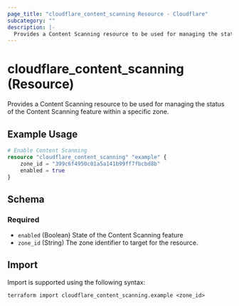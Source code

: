 ```yaml
---
page_title: "cloudflare_content_scanning Resource - Cloudflare"
subcategory: ""
description: |-
  Provides a Content Scanning resource to be used for managing the status of the Content Scanning feature within a specific zone.
---
```


# cloudflare_content_scanning (Resource)

Provides a Content Scanning resource to be used for managing the status of the Content Scanning feature within a specific zone.

## Example Usage

```terraform
# Enable Content Scanning
resource "cloudflare_content_scanning" "example" {
    zone_id = "399c6f4950c01a5a141b99ff7fbcbd8b"
    enabled = true
}
```
<!-- schema generated by tfplugindocs -->
## Schema

### Required

- `enabled` (Boolean) State of the Content Scanning feature
- `zone_id` (String) The zone identifier to target for the resource.

## Import

Import is supported using the following syntax:

```shell
terraform import cloudflare_content_scanning.example <zone_id>
```

